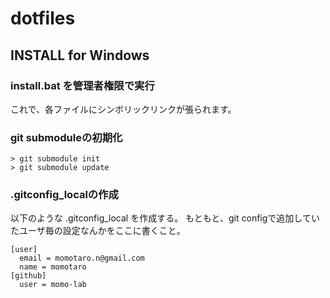 dotfiles
========

INSTALL for Windows
--------

### install.bat を管理者権限で実行

これで、各ファイルにシンボリックリンクが張られます。

### git submoduleの初期化

```
> git submodule init
> git submodule update
```

### .gitconfig_localの作成

以下のような .gitconfig_local を作成する。
もともと、git configで追加していたユーザ毎の設定なんかをここに書くこと。

```
[user]
  email = momotaro.n@gmail.com
  name = momotaro
[github]
  user = momo-lab
```

